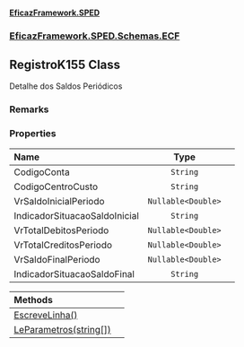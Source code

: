 #### [EficazFramework.SPED](EficazFrameworkSPED.md 'EficazFramework SPED')
### [EficazFramework.SPED.Schemas.ECF](EficazFramework.SPED.Schemas.ECF.md 'EficazFramework.SPED.Schemas.ECF')

## RegistroK155 Class

Detalhe dos Saldos Periódicos

### Remarks
### Properties

| Name | Type | |
| :--- | :---: | :--- |
| CodigoConta | `String` |  |
| CodigoCentroCusto | `String` |  |
| VrSaldoInicialPeriodo | `Nullable<Double>` |  |
| IndicadorSituacaoSaldoInicial | `String` |  |
| VrTotalDebitosPeriodo | `Nullable<Double>` |  |
| VrTotalCreditosPeriodo | `Nullable<Double>` |  |
| VrSaldoFinalPeriodo | `Nullable<Double>` |  |
| IndicadorSituacaoSaldoFinal | `String` |  |

| Methods | |
| :--- | :--- |
| [EscreveLinha()](EficazFramework.SPED.Schemas.ECF/RegistroK155/EscreveLinha().md 'EficazFramework.SPED.Schemas.ECF.RegistroK155.EscreveLinha()') | |
| [LeParametros(string[])](EficazFramework.SPED.Schemas.ECF/RegistroK155/LeParametros(string[]).md 'EficazFramework.SPED.Schemas.ECF.RegistroK155.LeParametros(string[])') | |
